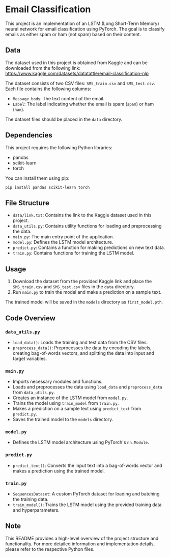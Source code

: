 # Email Classification

This project is an implementation of an LSTM (Long Short-Term Memory) neural network for email classification using PyTorch. The goal is to classify emails as either spam or ham (not spam) based on their content.

## Data

The dataset used in this project is obtained from Kaggle and can be downloaded from the following link: https://www.kaggle.com/datasets/datatattle/email-classification-nlp

The dataset consists of two CSV files: `SMS_train.csv` and `SMS_test.csv`. Each file contains the following columns:

- `Message_body`: The text content of the email.
- `Label`: The label indicating whether the email is spam (`spam`) or ham (`ham`).

The dataset files should be placed in the `data` directory.

## Dependencies

This project requires the following Python libraries:

- pandas
- scikit-learn
- torch

You can install them using pip:

```
pip install pandas scikit-learn torch
```

## File Structure

- `data/link.txt`: Contains the link to the Kaggle dataset used in this project.
- `data_utils.py`: Contains utility functions for loading and preprocessing the data.
- `main.py`: The main entry point of the application.
- `model.py`: Defines the LSTM model architecture.
- `predict.py`: Contains a function for making predictions on new text data.
- `train.py`: Contains functions for training the LSTM model.

## Usage

1. Download the dataset from the provided Kaggle link and place the `SMS_train.csv` and `SMS_test.csv` files in the `data` directory.
2. Run `main.py` to train the model and make a prediction on a sample text.

The trained model will be saved in the `models` directory as `first_model.pth`.

## Code Overview

### `data_utils.py`

- `load_data()`: Loads the training and test data from the CSV files.
- `preprocess_data()`: Preprocesses the data by encoding the labels, creating bag-of-words vectors, and splitting the data into input and target variables.

### `main.py`

- Imports necessary modules and functions.
- Loads and preprocesses the data using `load_data` and `preprocess_data` from `data_utils.py`.
- Creates an instance of the LSTM model from `model.py`.
- Trains the model using `train_model` from `train.py`.
- Makes a prediction on a sample text using `predict_text` from `predict.py`.
- Saves the trained model to the `models` directory.

### `model.py`

- Defines the LSTM model architecture using PyTorch's `nn.Module`.

### `predict.py`

- `predict_text()`: Converts the input text into a bag-of-words vector and makes a prediction using the trained model.

### `train.py`

- `SequencesDataset`: A custom PyTorch dataset for loading and batching the training data.
- `train_model()`: Trains the LSTM model using the provided training data and hyperparameters.

## Note

This README provides a high-level overview of the project structure and functionality. For more detailed information and implementation details, please refer to the respective Python files.
